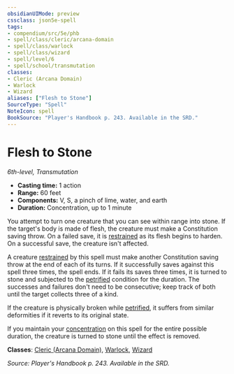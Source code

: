 ```yaml
---
obsidianUIMode: preview
cssclass: json5e-spell
tags:
- compendium/src/5e/phb
- spell/class/cleric/arcana-domain
- spell/class/warlock
- spell/class/wizard
- spell/level/6
- spell/school/transmutation
classes:
- Cleric (Arcana Domain)
- Warlock
- Wizard
aliases: ["Flesh to Stone"]
SourceType: "Spell"
NoteIcon: spell
BookSource: "Player's Handbook p. 243. Available in the SRD."
---
```

# Flesh to Stone
*6th-level, Transmutation*  

- **Casting time:** 1 action
- **Range:** 60 feet
- **Components:** V, S, a pinch of lime, water, and earth
- **Duration:** Concentration, up to 1 minute

You attempt to turn one creature that you can see within range into stone. If the target's body is made of flesh, the creature must make a Constitution saving throw. On a failed save, it is [restrained](/2-Mechanics/CLI/rules/conditions.md#restrained) as its flesh begins to harden. On a successful save, the creature isn't affected.

A creature [restrained](/2-Mechanics/CLI/rules/conditions.md#restrained) by this spell must make another Constitution saving throw at the end of each of its turns. If it successfully saves against this spell three times, the spell ends. If it fails its saves three times, it is turned to stone and subjected to the [petrified](/2-Mechanics/CLI/rules/conditions.md#petrified) condition for the duration. The successes and failures don't need to be consecutive; keep track of both until the target collects three of a kind.

If the creature is physically broken while [petrified](/2-Mechanics/CLI/rules/conditions.md#petrified), it suffers from similar deformities if it reverts to its original state.

If you maintain your [concentration](/2-Mechanics/CLI/rules/conditions.md#concentration) on this spell for the entire possible duration, the creature is turned to stone until the effect is removed.

**Classes**: [Cleric (Arcana Domain)](/2-Mechanics/CLI/classes/cleric-arcana-domain-scag.md), [Warlock](/2-Mechanics/CLI/classes/warlock.md), [Wizard](/2-Mechanics/CLI/classes/wizard.md)

*Source: Player's Handbook p. 243. Available in the SRD.*